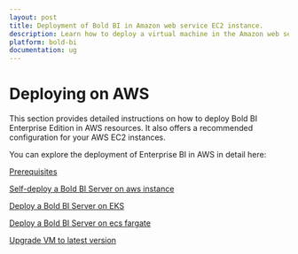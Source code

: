 ```yaml
---
layout: post
title: Deployment of Bold BI in Amazon web service EC2 instance. 
description: Learn how to deploy a virtual machine in the Amazon web service portal and install the Bold BI server application into it.
platform: bold-bi
documentation: ug
---
```


# Deploying on AWS

This section provides detailed instructions on how to deploy Bold BI Enterprise Edition in AWS resources. It also offers a recommended configuration for your AWS EC2 instances.

You can explore the deployment of Enterprise BI in AWS in detail here:

[Prerequisites](/deploying-bold-bi/deploying-on-aws/prerequisites-aws-vm/)

[Self-deploy a Bold BI Server on aws instance](/deploying-bold-bi/deploying-on-aws/deploy-aws-vm/)

[Deploy a Bold BI Server on EKS](/deploying-bold-bi/deploying-on-aws/deploy-aws-eks/)

[Deploy a Bold BI Server on ecs fargate](/deploying-bold-bi/deploying-on-aws/deploy-aws-ecs/)

[Upgrade VM to latest version](/deploying-bold-bi/deploying-on-aws/update-aws-vm/)